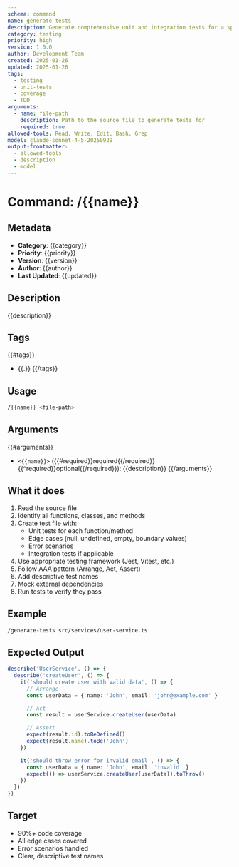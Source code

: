 ```yaml
---
schema: command
name: generate-tests
description: Generate comprehensive unit and integration tests for a specified file or module
category: testing
priority: high
version: 1.0.0
author: Development Team
created: 2025-01-26
updated: 2025-01-26
tags:
  - testing
  - unit-tests
  - coverage
  - TDD
arguments:
  - name: file-path
    description: Path to the source file to generate tests for
    required: true
allowed-tools: Read, Write, Edit, Bash, Grep
model: claude-sonnet-4-5-20250929
output-frontmatter:
  - allowed-tools
  - description
  - model
---
```


# Command: /{{name}}

## Metadata
- **Category**: {{category}}
- **Priority**: {{priority}}
- **Version**: {{version}}
- **Author**: {{author}}
- **Last Updated**: {{updated}}

## Description
{{description}}

## Tags
{{#tags}}
- {{.}}
{{/tags}}

## Usage
```bash
/{{name}} <file-path>
```

## Arguments
{{#arguments}}
- `<{{name}}>` ({{#required}}required{{/required}}{{^required}}optional{{/required}}): {{description}}
{{/arguments}}

## What it does

1. Read the source file
2. Identify all functions, classes, and methods
3. Create test file with:
   - Unit tests for each function/method
   - Edge cases (null, undefined, empty, boundary values)
   - Error scenarios
   - Integration tests if applicable
4. Use appropriate testing framework (Jest, Vitest, etc.)
5. Follow AAA pattern (Arrange, Act, Assert)
6. Add descriptive test names
7. Mock external dependencies
8. Run tests to verify they pass

## Example

```bash
/generate-tests src/services/user-service.ts
```

## Expected Output

```typescript
describe('UserService', () => {
  describe('createUser', () => {
    it('should create user with valid data', () => {
      // Arrange
      const userData = { name: 'John', email: 'john@example.com' }

      // Act
      const result = userService.createUser(userData)

      // Assert
      expect(result.id).toBeDefined()
      expect(result.name).toBe('John')
    })

    it('should throw error for invalid email', () => {
      const userData = { name: 'John', email: 'invalid' }
      expect(() => userService.createUser(userData)).toThrow()
    })
  })
})
```

## Target
- 90%+ code coverage
- All edge cases covered
- Error scenarios handled
- Clear, descriptive test names

